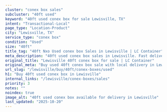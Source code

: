 ```yaml
---
cluster: "conex box sales"
subcluster: "40ft used"
keyword: "40ft used conex box for sale Lewisville, TX"
intent: "Transactional-Local"
page_type: "Location-Product"
city: "Lewisville, TX"
service_type: "conex box"
condition: "Used"
size: "40ft"
title_tag: "40ft Nxo Used conex box Sales in Lewisville | LC Container"
meta_description: "40ft used conex box sales in Lewisville. Fast delivery, competitive pricing. Serving conex boxes area. Quote ID: UUT. Call (214) 524-4168 for your free quote today."
original_title: "Lewisville 40ft conex box for sale | LC Container"
original_meta: "Buy used 40ft conex box sale with local delivery in Lewisville, TX. LC Container — local Since 2003. Request a fast quote today."
url_slug: "/lewisville/buy/40ft/conex-boxes/used"
h1: "Buy 40ft used conex box in Lewisville"
internal_links: "/lewisville/conex-boxes/sales"
priority: 3
notes: ""
noindex: true
image_alt: "40ft used conex box available for delivery in Lewisville"
last_updated: "2025-10-20"
---
```


<!-- TODO: Add unique city/inventory copy, images, and internal links here. -->
